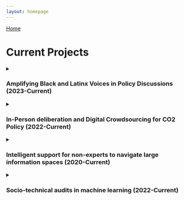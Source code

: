 ```yaml
---
layout: homepage
---
```


[Home](https://coreybjackson.com)


# Current Projects

<details>
<summary><h3>Amplifying Black and Latinx Voices in Policy Discussions (2023-Current)</h3></summary>

<img src="https://raw.githubusercontent.com/cjacks04/cjacks04.github.io/main/assets/img/katie-rodriguez-unsplash.jpg#left"
     alt="Protest in front of building"
     style="float: left; margin-right: 10px;"
     width="100" 
     height="150"
     />

<p>This project aims to develop innovative digital tools and practices to boost civic engagement in underrepresented communities, specifically in the context of community deliberation and advocacy in policymaking, with a focus on environmental issues. It seeks to answer questions about the current capabilities, data needs, and trust-building in this area. The project leverages diverse expertise in human-centered design, science communication, data science, and environmental policymaking to tackle these challenges.</p>

<b>PIs:</b> Corey Jackson and  Kaiping Chen<br />
<b>Funding:</b><a href="https://research.wisc.edu/increasing-social-and-economic-inclusion-2/"> UW-Madison OVCRGE: ISEI</a><br />
<br />
</details>
<details>
 <summary><h3>In-Person deliberation and Digital Crowdsourcing for CO2 Policy (2022-Current)</h3></summary>
 
 <img src="https://raw.githubusercontent.com/cjacks04/cjacks04.github.io/main/assets/img/hexagon-3392236_640.jpg#left"
     alt="Digital connections"
     style="float: left; margin-right: 10px;"
     width="250" 
     height="150"
     />

<p>This project focuses on the unequal and unaddressed impact of climate change on communities of color, emphasizing the need for climate justice. It highlights the underrepresentation of these communities in social and digital discussions due to communication barriers. Using carbon-dioxide policy as a case study, the project aims to answer the research question: "How can deliberation and digital crowdsourcing designs be used to engage and amplify the voices of communities of color in carbon-dioxide policymaking?"</p>

<b>PIs:</b> Kaiping Chen and Corey Jackson <br />
<b>Funding:</b><a href="https://chanzuckerberg.com/"> Chan Zuckerberg Initiative</a><br />
<br />
</details>
<details>
 <summary><h3>Intelligent support for non-experts to navigate large information spaces (2020-Current)</h3></summary>

<img src="https://raw.githubusercontent.com/cjacks04/cjacks04.github.io/main/assets/img/mockup.png#left"
     alt="The Zooniverse homepage"
     style="float: left; margin-right: 10px;"
     width="250" 
     height="150"
     />

<p>This project addresses the challenge of identifying causal connections in large datasets resulting from the increased use of automated data collection instruments. While data correlation can be observed, determining causality remains a complex issue. Human experts, while helpful, have limitations in handling vast amounts of data. The project proposes to involve non-expert volunteers in analyzing scientific data by developing a human-centered computing system. The hypothesis is that by providing background knowledge and improved machine processing of data, even novices can contribute to identifying meaningful and potentially causal connections, thus enhancing the value of citizen science in data analysis.</p>

<b>PIs:</b> Carsten Østerlund (Syracuse University), Kevin Crowston (Syracuse University), Aggelos Katsaggelos (Northwestern University), Vicky Kalogera (Northwestern University), Marissa Walker (Christopher Newport University), and Corey Jackson<br />
<b>Funding:</b><a href=""> U.S. National Science Foundation</a><br />
<br />
{% include_relative _includes/publications_int.md %}
<br />
</details>

<details>
<summary><h3>Socio-technical audits in machine learning (2022-Current)</h3></summary>
<img src="https://raw.githubusercontent.com/cjacks04/cjacks04.github.io/main/assets/img/machine-learning.png#left"
     alt="Digital connections"
     style="float: left; margin-right: 10px;"
     width="200" 
     height="150"
     />

<p>This research aims to mitigate algorithmic bias in machine learning through a socio-technical framework applied to algorithmic audits. The project aims to cultivate collaboration between machine learning developers and the broader public, with the objective of minimizing adverse outcomes for all demographic groups arising from the application of machine learning in various decision-making contexts. The project undertakes the task of redefining fairness, acknowledging its inherent contextuality and adaptability, while actively integrating public opinions and attitudes into the process of algorithmic audits. This project positions fairness as a multifaceted phenomenon with social, historical, contextual, and geographical dimensions.</p> 

<b>PIs:</b> Corey Jackson <br />
<b>Funding:</b> NA <br />
<br />
{% include_relative _includes/publications_soc.md %}
<br />
</details>




